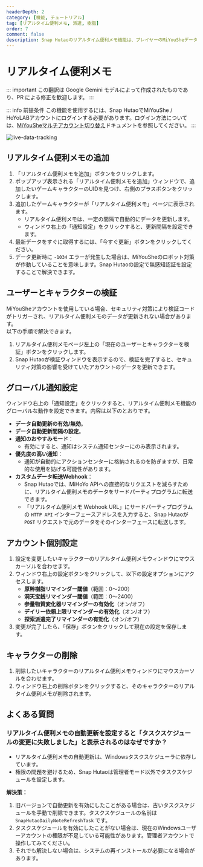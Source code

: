 ```yaml
---
headerDepth: 2
category: [機能, チュートリアル]
tag: [リアルタイム便利メモ, 派遣, 樹脂]
order: 7
comment: false
description: Snap Hutaoのリアルタイム便利メモ機能は、プレイヤーのMiYouSheデータを定期的に更新し、原神内の動的情報をローカルコンピューターに同期させ、ユーザーの要求に応じて条件付きで通知をプッシュします。
---
```


# リアルタイム便利メモ

::: important
この翻訳は Google Gemini モデルによって作成されたものであり、PR による修正を歓迎します。
:::

::: info 前提条件
この機能を使用するには、Snap HutaoでMiYouShe / HoYoLABアカウントにログインする必要があります。ログイン方法については、[MiYouSheマルチアカウント切り替え](mhy-account-switch.md)ドキュメントを参照してください。
:::

![live-data-tracking](https://img.alicdn.com/imgextra/i4/1797064093/O1CN01YUyKil1g6e0x3SpKX_!!1797064093.png_.webp)

## リアルタイム便利メモの追加

1. 「リアルタイム便利メモを追加」ボタンをクリックします。
2. ポップアップ表示される「リアルタイム便利メモを追加」ウィンドウで、追加したいゲームキャラクターのUIDを見つけ、右側のプラスボタンをクリックします。
3. 追加したゲームキャラクターが「リアルタイム便利メモ」ページに表示されます。
   - リアルタイム便利メモは、一定の間隔で自動的にデータを更新します。
   - ウィンドウ右上の「通知設定」をクリックすると、更新間隔を設定できます。
4. 最新データをすぐに取得するには、「今すぐ更新」ボタンをクリックしてください。
5. データ更新時に `-1034` エラーが発生した場合は、MiYouSheのロボット対策が作動していることを意味します。Snap Hutaoの設定で無感知認証を設定することで解決できます。

## ユーザーとキャラクターの検証

MiYouSheアカウントを使用している場合、セキュリティ対策により検証コードがトリガーされ、リアルタイム便利メモのデータが更新されない場合があります。  
以下の手順で解決できます。

1. リアルタイム便利メモページ左上の「現在のユーザーとキャラクターを検証」ボタンをクリックします。
2. Snap Hutaoが検証ウィンドウを表示するので、検証を完了すると、セキュリティ対策の影響を受けていたアカウントのデータを更新できます。

## グローバル通知設定

ウィンドウ右上の「通知設定」をクリックすると、リアルタイム便利メモ機能のグローバルな動作を設定できます。内容は以下のとおりです。

- **データ自動更新の有効/無効**。
- **データ自動更新間隔の設定**。
- **通知のおやすみモード**：
  - 有効にすると、通知はシステム通知センターにのみ表示されます。
- **優先度の高い通知**：
  - 通知が自動的にアクションセンターに格納されるのを防ぎますが、日常的な使用を妨げる可能性があります。
- **カスタムデータ転送Webhook**：
  - Snap Hutaoでは、MiHoYo APIへの直接的なリクエストを減らすために、リアルタイム便利メモのデータをサードパーティプログラムに転送できます。
  - 「リアルタイム便利メモ Webhook URL」にサードパーティプログラムの `HTTP API` インターフェースアドレスを入力すると、Snap Hutaoが `POST` リクエストで元のデータをそのインターフェースに転送します。

## アカウント個別設定

1. 設定を変更したいキャラクターのリアルタイム便利メモウィンドウにマウスカーソルを合わせます。
2. ウィンドウ右上の設定ボタンをクリックして、以下の設定オプションにアクセスします。
   - **原粹樹脂リマインダー閾値**（範囲：0～200）
   - **洞天宝銭リマインダー閾値**（範囲：0～2400）
   - **参量物質変化器リマインダーの有効化**（オン/オフ）
   - **デイリー依頼上限リマインダーの有効化**（オン/オフ）
   - **探索派遣完了リマインダーの有効化**（オン/オフ）
3. 変更が完了したら、「保存」ボタンをクリックして現在の設定を保存します。

## キャラクターの削除

1. 削除したいキャラクターのリアルタイム便利メモウィンドウにマウスカーソルを合わせます。
2. ウィンドウ右上の削除ボタンをクリックすると、そのキャラクターのリアルタイム便利メモが削除されます。

## よくある質問

### リアルタイム便利メモの自動更新を設定すると「タスクスケジュールの変更に失敗しました」と表示されるのはなぜですか？

- リアルタイム便利メモの自動更新は、Windowsタスクスケジューラに依存しています。
- 権限の問題を避けるため、Snap Hutaoは管理者モード以外でタスクスケジュールを設定します。

**解決策：**

1. 旧バージョンで自動更新を有効にしたことがある場合は、古いタスクスケジュールを手動で削除できます。タスクスケジュールの名前は `SnapHutaoDailyNoteRefreshTask` です。
2. タスクスケジュールを有効にしたことがない場合は、現在のWindowsユーザーアカウントの権限が不足している可能性があります。管理者アカウントで操作してみてください。
3. それでも解決しない場合は、システムの再インストールが必要になる場合があります。
